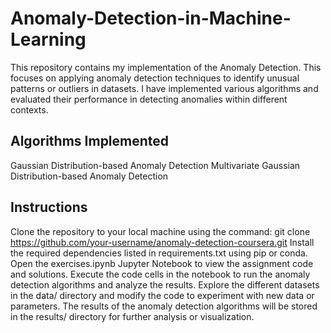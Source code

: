 # Anomaly-Detection-in-Machine-Learning
This repository contains my implementation of the Anomaly Detection. This focuses on applying anomaly detection techniques to identify unusual patterns or outliers in datasets. I have implemented various algorithms and evaluated their performance in detecting anomalies within different contexts.

## Algorithms Implemented
Gaussian Distribution-based Anomaly Detection
Multivariate Gaussian Distribution-based Anomaly Detection

## Instructions
Clone the repository to your local machine using the command: git clone https://github.com/your-username/anomaly-detection-coursera.git
Install the required dependencies listed in requirements.txt using pip or conda.
Open the exercises.ipynb Jupyter Notebook to view the assignment code and solutions.
Execute the code cells in the notebook to run the anomaly detection algorithms and analyze the results.
Explore the different datasets in the data/ directory and modify the code to experiment with new data or parameters.
The results of the anomaly detection algorithms will be stored in the results/ directory for further analysis or visualization.
